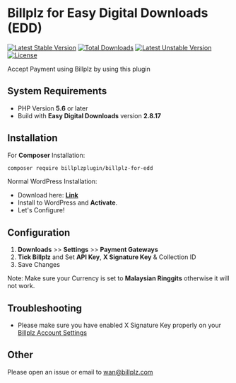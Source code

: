 # Billplz for Easy Digital Downloads (EDD)
[![Latest Stable Version](https://poser.pugx.org/billplzplugin/billplz-for-edd/version)](https://packagist.org/packages/billplzplugin/billplz-for-edd)
[![Total Downloads](https://poser.pugx.org/billplzplugin/billplz-for-edd/downloads)](https://packagist.org/packages/billplzplugin/billplz-for-edd)
[![Latest Unstable Version](https://poser.pugx.org/billplzplugin/billplz-for-edd/v/unstable)](//packagist.org/packages/billplzplugin/billplz-for-edd)
[![License](https://poser.pugx.org/billplzplugin/billplz-for-edd/license)](https://packagist.org/packages/billplzplugin/billplz-for-edd)

Accept Payment using Billplz by using this plugin

## System Requirements
* PHP Version **5.6** or later
* Build with **Easy Digital Downloads** version **2.8.17**

## Installation

For **Composer** Installation:
```bash
composer require billplzplugin/billplz-for-edd 
```

Normal WordPress Installation:

* Download here: [**Link**](https://github.com/billplzplugin/Billplz-for-EDD/archive/master.zip)
* Install to WordPress and **Activate**.
* Let's Configure!

## Configuration

1. **Downloads** >> **Settings** >> **Payment Gateways**
2. **Tick Billplz** and Set **API Key**, **X Signature Key** & Collection ID
3. Save Changes

Note: Make sure your Currency is set to **Malaysian Ringgits** otherwise it will not work.

## Troubleshooting

* Please make sure you have enabled X Signature Key properly on your [Billplz Account Settings](https://www.billplz.com/enterprise/setting)

## Other

Please open an issue or email to wan@billplz.com
